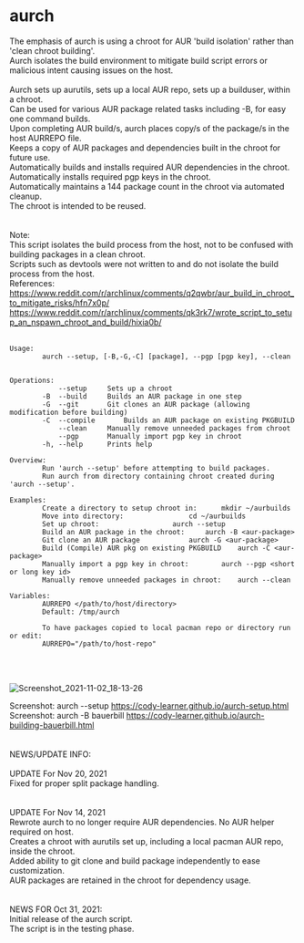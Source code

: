 # aurch

The emphasis of aurch is using a chroot for AUR 'build isolation' rather than 'clean chroot building'. <br>
Aurch isolates the build environment to mitigate build script errors or malicious intent causing issues on the host. <br>
<br>
Aurch sets up aurutils, sets up a local AUR repo, sets up a builduser, within a chroot. <br>
Can be used for various AUR package related tasks including -B, for easy one command builds. <br>
Upon completing AUR build/s, aurch places copy/s of the package/s in the host AURREPO file. <br>
Keeps a copy of AUR packages and dependencies built in the chroot for future use. <br>
Automatically builds and installs required AUR dependencies in the chroot. <br>
Automatically installs required pgp keys in the chroot. <br>
Automatically maintains a 144 package count in the chroot via automated cleanup. <br>
The chroot is intended to be reused. <br>
<br>
<br>
Note: <br>
This script isolates the build process from the host, not to be confused with building packages in a clean chroot. <br>
Scripts such as devtools were not written to and do not isolate the build process from the host. <br>
References: <br>
 https://www.reddit.com/r/archlinux/comments/q2qwbr/aur_build_in_chroot_to_mitigate_risks/hfn7x0p/ <br>
 https://www.reddit.com/r/archlinux/comments/qk3rk7/wrote_script_to_setup_an_nspawn_chroot_and_build/hixia0b/ <br>
<br>

    Usage:
    		aurch --setup, [-B,-G,-C] [package], --pgp [pgp key], --clean
    
    
    Operations: 
    		    --setup		Sets up a chroot
    		-B  --build		Builds an AUR package in one step
    		-G  --git		Git clones an AUR package (allowing modification before building)
    		-C  --compile		Builds an AUR package on existing PKGBUILD
    		    --clean		Manually remove unneeded packages from chroot
    		    --pgp		Manually import pgp key in chroot
    		-h, --help		Prints help
    
    Overview:
    		Run 'aurch --setup' before attempting to build packages.
    		Run aurch from directory containing chroot created during 'aurch --setup'.
    
    Examples:
    		Create a directory to setup chroot in:		mkdir ~/aurbuilds
    		Move into directory:				cd ~/aurbuilds
    		Set up chroot:					aurch --setup		 
    		Build an AUR package in the chroot:		aurch -B <aur-package>
    		Git clone an AUR package			aurch -G <aur-package>
    		Build (Compile) AUR pkg on existing PKGBUILD	aurch -C <aur-package>
    		Manually import a pgp key in chroot:		aurch --pgp <short or long key id>
    		Manually remove unneeded packages in chroot:	aurch --clean
    
    Variables:
    		AURREPO </path/to/host/directory>
    		Default: /tmp/aurch
    
    		To have packages copied to local pacman repo or directory run or edit:
    		AURREPO="/path/to/host-repo"
    
<br>
<br>

![Screenshot_2021-11-02_18-13-26](https://user-images.githubusercontent.com/36802396/140189725-9f30c9dc-b071-447c-9cd9-a2c177ac3371.png)

Screenshot: aurch --setup	 https://cody-learner.github.io/aurch-setup.html <br>
Screenshot: aurch -B bauerbill	 https://cody-learner.github.io/aurch-building-bauerbill.html <br>
<br>
<br>
NEWS/UPDATE INFO:<br>
<br>
UPDATE For  Nov 20, 2021 <br>
Fixed for proper split package handling.<br>
<br>
<br>
UPDATE For  Nov 14, 2021 <br>
Rewrote aurch to no longer require AUR dependencies. No AUR helper required on host. <br>
Creates a chroot with aurutils set up, including a local pacman AUR repo, inside the chroot. <br>
Added ability to git clone and build package independently to ease customization. <br>
AUR packages are retained in the chroot for dependency usage. <br>
<br>
<br>
NEWS FOR Oct 31, 2021: <br>
Initial release of the aurch script. <br>
The script is in the testing phase. <br>
